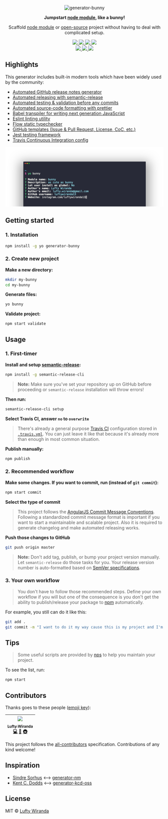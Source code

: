 <p align="center">
  <img src="https://cdn.shopify.com/s/files/1/0185/5092/products/nature-0006_large.png" width="184" alt="generator-bunny" />
</p>

<p align="center">
  <strong>
    Jumpstart <a href="https://nodejs.org/api/modules.html#modules_modules">node module</a>, like a bunny!
  </strong>
</p>

<p align="center">
  Scaffold <a href="https://www.npmjs.com/">node module</a> or <a href="https://en.wikipedia.org/wiki/Open-source_software">open-source</a> project without having to deal with complicated setup.
</p>

<p align="center">
  <a href="https://www.npmjs.com/package/generator-bunny">
    <img src="https://img.shields.io/npm/v/generator-bunny.svg?style=flat-square" />
  </a>
  <a href="https://www.npmjs.com/package/generator-bunny">
    <img src="https://img.shields.io/npm/dt/generator-bunny.svg?style=flat-square" />
  </a>
  <a href="https://travis-ci.org/luftywiranda13/generator-bunny">
    <img src="https://img.shields.io/travis/luftywiranda13/generator-bunny/master.svg?style=flat-square" />
  </a>
  <a href="https://codecov.io/github/luftywiranda13/generator-bunny">
    <img src="https://img.shields.io/codecov/c/github/luftywiranda13/generator-bunny.svg?style=flat-square" />
  </a>
  <br />
  <a href="http://commitizen.github.io/cz-cli">
    <img src="https://img.shields.io/badge/commitizen-friendly-brightgreen.svg?style=flat-square" />
  </a>
  <a href="https://github.com/luftywiranda13/generator-bunny/blob/master/other/code-of-conduct.md">
    <img src="https://img.shields.io/badge/code%20of-conduct-ff69b4.svg?style=flat-square" />
  </a>
  <a href="https://github.com/luftywiranda13/generator-bunny/blob/master/other/roadmap.md">
    <img src="https://img.shields.io/badge/%F0%9F%93%94-roadmap-CD9523.svg?style=flat-square" />
  </a>
</p>

## Highlights

This generator includes built-in modern tools which have been widely used by the community:
-   [Automated GitHub release notes generator](/releases)
-   [Automated releasing with semantic-release][semantic-link]
-   [Automated testing & validation before any commits][husky-link]
-   [Automated source-code formatting with prettier][prettier-link]
-   [Babel transpiler for writing next generation JavaScript][babel-link]
-   [Eslint linting utility][eslint-link]
-   [Flow static typechecker][flow-link]
-   [GitHub templates (Issue & Pull Request, License, CoC, etc.)](https://github.com/blog/2111-issue-and-pull-request-templates)
-   [Jest testing framework][jest-link]
-   [Travis Continuous Integration config][travis-link]

![](screenshot.png)

## Getting started

### 1. Installation

```sh
npm install -g yo generator-bunny
```

### 2. Create new project

**Make a new directory:**

```sh
mkdir my-bunny
cd my-bunny
```

**Generate files:**

```sh
yo bunny
```

**Validate project:**

```sh
npm start validate
```

## Usage

### 1. First-timer

**Install and setup [semantic-release][semantic-link]:**

```sh
npm install -g semantic-release-cli
```

> **Note:** Make sure you've set your repository up on GitHub before proceeding or `semantic-release` installation will throw errors!

**Then run:**

```sh
semantic-release-cli setup
```

**Select Travis CI, answer `no` to `overwrite`**

> There's already a general purpose [Travis CI][travis-link] configuration stored in [`.travis.yml`](./app/templates/_travis.yml). You can just leave it like that because it's already more than enough in most common situation.

**Publish manually:**

```sh
npm publish
```

### 2. Recommended workflow

**Make some changes. If you want to commit, run (instead of `git commit`):**

```sh
npm start commit
```

**Select the type of commit**

> This project follows the [AngularJS Commit Message Conventions][angular-conventions-link]. Following a standardized commit message format is important if you want to start a maintainable and scalable project. Also it is required to generate changelog and make automated releasing works.

**Push those changes to GitHub**

```sh
git push origin master
```

> **Note:** Don't add tag, publish, or bump your project version manually. Let `semantic-release` do those tasks for you. Your release version number is auto-formatted based on [SemVer specifications][semver-link].


### 3. Your own workflow

> You don't have to follow those recommended steps. Define your own workflow if you will but one of the consequence is you don't get the ability to publish/release your package to [npm][npm-link] automatically.

For example, you still can do it like this:

```sh
git add .
git commit -m "I want to do it my way cause this is my project and I'm working for myself"
```

## Tips

> Some useful scripts are provided by [nps](https://github.com/kentcdodds/nps) to help you maintain your project.

To see the list, run:

```sh
npm start
```

## Contributors

Thanks goes to these people ([emoji key](https://github.com/kentcdodds/all-contributors#emoji-key)):

<!-- ALL-CONTRIBUTORS-LIST:START - Do not remove or modify this section -->
| [<img src="https://avatars3.githubusercontent.com/u/22868432?v=3" width="100px;"/><br /><sub>Lufty Wiranda</sub>](http://instagram.com/luftywiranda13)<br />[💻](https://github.com/luftywiranda13/generator-bunny/commits?author=luftywiranda13 "Code") [📖](https://github.com/luftywiranda13/generator-bunny/commits?author=luftywiranda13 "Documentation") [🚇](#infra-luftywiranda13 "Infrastructure (Hosting, Build-Tools, etc)") |
| :---: |
<!-- ALL-CONTRIBUTORS-LIST:END -->

This project follows the [all-contributors](https://github.com/kentcdodds/all-contributors) specification. Contributions of any kind welcome!

## Inspiration

- [Sindre Sorhus](https://github.com/sindresorhus) ⟷ [generator-nm](https://github.com/sindresorhus/generator-nm)
- [Kent C. Dodds](https://github.com/kentcdodds) ⟷ [generator-kcd-oss](https://github.com/kentcdodds/generator-kcd-oss)

## License
MIT &copy; [Lufty Wiranda](https://www.instagram.com/luftywiranda13)

<!-- reference -->
[angular-conventions-link]: https://docs.google.com/document/d/1QrDFcIiPjSLDn3EL15IJygNPiHORgU1_OOAqWjiDU5Y/edit
[babel-link]: https://babeljs.io
[eslint-link]: http://eslint.org/
[flow-link]: https://flow.org
[husky-link]: https://github.com/typicode/husky
[jest-link]: https://facebook.github.io/jest
[npm-link]: https://www.npmjs.com/
[prettier-link]: https://github.com/prettier/prettier
[roadmap-link]: https://github.com/luftywiranda13/generator-bunny/blob/master/other/roadmap.md
[semantic-link]: https://github.com/semantic-release/semantic-release
[semver-link]: http://semver.org/
[travis-link]: https://travis-ci.org
